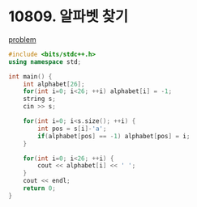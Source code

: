 # 10809. 알파벳 찾기

[problem](https://www.acmicpc.net/problem/10809)

```cpp
#include <bits/stdc++.h>
using namespace std;

int main() {
	int alphabet[26];
	for(int i=0; i<26; ++i) alphabet[i] = -1;
	string s;
	cin >> s;

	for(int i=0; i<s.size(); ++i) {
		int pos = s[i]-'a';
		if(alphabet[pos] == -1) alphabet[pos] = i;
	}

	for(int i=0; i<26; ++i) {
		cout << alphabet[i] << ' ';
	}
	cout << endl;
	return 0;
}
```
